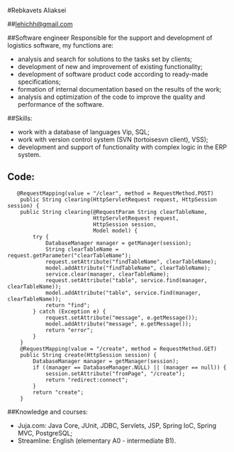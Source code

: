 #Rebkavets Aliaksei

##lehichh@gmail.com

##Software engineer Responsible for the support and development of logistics software, my functions are:
   * analysis and search for solutions to the tasks set by clients;
   * development of new and improvement of existing functionality;
   * development of software product code according to ready-made specifications;
   * formation of internal documentation based on the results of the work; 
   * analysis and optimization of the code to improve the quality and performance of the software.
   
##Skills:
   * work with a database of languages Vip, SQL;
   * work with version control system (SVN (tortoisesvn client), VSS);
   * development and support of functionality with complex logic in the ERP system.
   
## Code:
```
   @RequestMapping(value = "/clear", method = RequestMethod.POST)
    public String clearing(HttpServletRequest request, HttpSession session) {
    public String clearing(@RequestParam String clearTableName,
                           HttpServletRequest request,
                           HttpSession session,
                           Model model) {
        try {
            DatabaseManager manager = getManager(session);
            String clearTableName = request.getParameter("clearTableName");
            request.setAttribute("findTableName", clearTableName);
            model.addAttribute("findTableName", clearTableName);
            service.clear(manager, clearTableName);
            request.setAttribute("table", service.find(manager, clearTableName));
            model.addAttribute("table", service.find(manager, clearTableName));
            return "find";
        } catch (Exception e) {
            request.setAttribute("message", e.getMessage());
            model.addAttribute("message", e.getMessage());
            return "error";
        }
    }
    @RequestMapping(value = "/create", method = RequestMethod.GET)
    public String create(HttpSession session) {
        DatabaseManager manager = getManager(session);
        if ((manager == DatabaseManager.NULL) || (manager == null)) {
            session.setAttribute("fromPage", "/create");
            return "redirect:connect";
        }
        return "create";
    }
```
   
##Knowledge and courses: 
   * Juja.com: Java Core, JUnit, JDBC, Servlets, JSP, Spring IoC, Spring MVC, PostgreSQL;
   * Streamline: English (elementary A0 - intermediate B1).